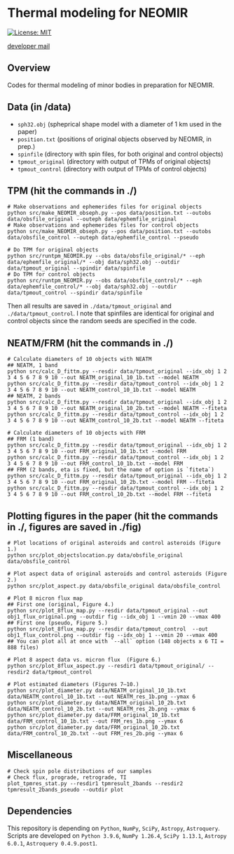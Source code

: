 # Thermal modeling for NEOMIR
[![License: MIT](https://img.shields.io/badge/License-MIT-yellow.svg)](https://opensource.org/licenses/MIT)

[developer mail](mailto:beniyama@oca.eu)

## Overview
Codes for thermal modeling of minor bodies in preparation for NEOMIR.

## Data (in /data)
* `sph32.obj` (spheprical shape model with a diameter of 1 km used in the paper)
* `position.txt` (positions of original objects observed by NEOMIR, in prep.)
* `spinfile` (directory with spin files, for both original and control objects)
* `tpmout_original` (directory with output of TPMs of original objects)
* `tpmout_control` (directory with output of TPMs of control objects)

## TPM (hit the commands in ./)
```
# Make observations and ephemerides files for original objects
python src/make_NEOMIR_obseph.py --pos data/position.txt --outobs data/obsfile_original --outeph data/ephemfile_original
# Make observations and ephemerides files for control objects
python src/make_NEOMIR_obseph.py --pos data/position.txt --outobs data/obsfile_control --outeph data/ephemfile_control --pseudo

# Do TPM for original objects
python src/runtpm_NEOMIR.py --obs data/obsfile_original/* --eph data/ephemfile_original/* --obj data/sph32.obj --outdir data/tpmout_original --spindir data/spinfile
# Do TPM for control objects
python src/runtpm_NEOMIR.py --obs data/obsfile_control/* --eph data/ephemfile_control/* --obj data/sph32.obj --outdir data/tpmout_control --spindir data/spinfile
```
Then all results are saved in `./data/tpmout_original` and `./data/tpmout_control`.
I note that spinfiles are identical for original and control objects since the random seeds are specified in the code.


## NEATM/FRM (hit the commands in ./)
```
# Calculate diameters of 10 objects with NEATM 
## NEATM, 1 band
python src/calc_D_fittm.py --resdir data/tpmout_original --idx_obj 1 2 3 4 5 6 7 8 9 10 --out NEATM_original_10_1b.txt --model NEATM
python src/calc_D_fittm.py --resdir data/tpmout_control --idx_obj 1 2 3 4 5 6 7 8 9 10 --out NEATM_control_10_1b.txt --model NEATM
## NEATM, 2 bands
python src/calc_D_fittm.py --resdir data/tpmout_original --idx_obj 1 2 3 4 5 6 7 8 9 10 --out NEATM_original_10_2b.txt --model NEATM --fiteta
python src/calc_D_fittm.py --resdir data/tpmout_control --idx_obj 1 2 3 4 5 6 7 8 9 10 --out NEATM_control_10_2b.txt --model NEATM --fiteta

# Calculate diameters of 10 objects with FRM
## FRM (1 band)
python src/calc_D_fittm.py --resdir data/tpmout_original --idx_obj 1 2 3 4 5 6 7 8 9 10 --out FRM_original_10_1b.txt --model FRM
python src/calc_D_fittm.py --resdir data/tpmout_control --idx_obj 1 2 3 4 5 6 7 8 9 10 --out FRM_control_10_1b.txt --model FRM
## FRM (2 bands, eta is fixed, but the name of option is `fiteta`)
python src/calc_D_fittm.py --resdir data/tpmout_original --idx_obj 1 2 3 4 5 6 7 8 9 10 --out FRM_original_10_2b.txt --model FRM --fiteta
python src/calc_D_fittm.py --resdir data/tpmout_control --idx_obj 1 2 3 4 5 6 7 8 9 10 --out FRM_control_10_2b.txt --model FRM --fiteta
```


## Plotting figures in the paper (hit the commands in ./, figures are saved in ./fig)
```
# Plot locations of original asteroids and control asteroids (Figure 1.)
python src/plot_objectslocation.py data/obsfile_original data/obsfile_control 
```

```
# Plot aspect data of original asteroids and control asteroids (Figure 2.)
python src/plot_aspect.py data/obsfile_original data/obsfile_control 
```

```
# Plot 8 micron flux map
## First one (original, Figure 4.)
python src/plot_8flux_map.py --resdir data/tpmout_original --out obj1_flux_original.png --outdir fig --idx_obj 1 --vmin 20 --vmax 400
## First one (pseudo, Figure 5.)
python src/plot_8flux_map.py --resdir data/tpmout_control  --out obj1_flux_control.png --outdir fig --idx_obj 1 --vmin 20 --vmax 400
## You can plot all at once with `--all` option (148 objects x 6 TI = 888 files)
```

```
# Plot 8 aspect data vs. micron flux  (Figure 6.)
python src/plot_8flux_aspect.py --resdir1 data/tpmout_original/ --resdir2 data/tpmout_control
```

```
# Plot estimated diameters (Figures 7–10.)
python src/plot_diameter.py data/NEATM_original_10_1b.txt data/NEATM_control_10_1b.txt --out NEATM_res_1b.png --ymax 6
python src/plot_diameter.py data/NEATM_original_10_2b.txt data/NEATM_control_10_2b.txt --out NEATM_res_2b.png --ymax 6
python src/plot_diameter.py data/FRM_original_10_1b.txt data/FRM_control_10_1b.txt --out FRM_res_1b.png --ymax 6
python src/plot_diameter.py data/FRM_original_10_2b.txt data/FRM_control_10_2b.txt --out FRM_res_2b.png --ymax 6
```

## Miscellaneous
```
# Check spin pole distributions of our samples
# Check flux, prograde, retrograde, TI
plot_tpmres_stat.py --resdir1 tpmresult_2bands --resdir2 tpmresult_2bands_pseudo --outdir plot 
```

## Dependencies
This repository is depending on `Python`, `NumPy`, `SciPy`, `Astropy`, `Astroquery`.
Scripts are developed on `Python 3.9.6`, `NumPy 1.26.4`, `SciPy 1.13.1`, `Astropy 6.0.1`, `Astroquery 0.4.9.post1`.
